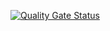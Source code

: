 [![Quality Gate Status](https://sonarcloud.io/api/project_badges/measure?project=lexcomesdev_cisq1-lingo&metric=alert_status)](https://sonarcloud.io/dashboard?id=lexcomesdev_cisq1-lingo)